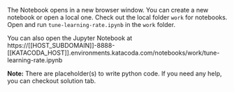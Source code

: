 The Notebook opens in a new browser window. You can create a new notebook or open a local one. Check out the local folder `work` for notebooks. Open and run `tune-learning-rate.ipynb` in the `work` folder.

You can also open the Jupyter Notebook at https://[[HOST_SUBDOMAIN]]-8888-[[KATACODA_HOST]].environments.katacoda.com/notebooks/work/tune-learning-rate.ipynb

**Note:**
There are placeholder(s) to write python code. If you need any help, you can checkout solution tab.